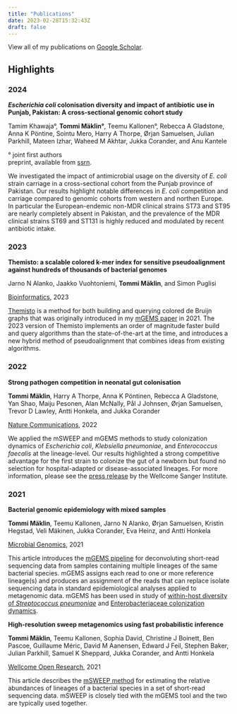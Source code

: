 ```yaml
---
title: "Publications"
date: 2023-02-28T15:32:43Z
draft: false
---
```


View all of my publications on [Google Scholar](https://scholar.google.com/citations?user=snMrAPkAAAAJ&hl=en&oi=ao).

## Highlights
### 2024
**_Escherichia coli_ colonisation diversity and impact of antibiotic use in Punjab, Pakistan: A cross-sectional genomic cohort study**

Tamim Khawaja&#176;, __Tommi M&auml;klin&#176;__, Teemu Kallonen&#176;, Rebecca A Gladstone, Anna K P&ouml;ntine, Sointu Mero, Harry A Thorpe, &Oslash;rjan Samuelsen, Julian Parkhill, Mateen Izhar, Waheed M Akhtar, Jukka Corander, and Anu Kantele

&#176; joint first authors  
preprint, available from [ssrn](https://papers.ssrn.com/sol3/papers.cfm?abstract_id=4683844).

We investigated the impact of antimicrobial usage on the diversity of _E. coli_ strain carriage in a cross-sectional cohort from the Punjab province of Pakistan. Our results highlight notable differences in _E. coli_ competition and carriage compared to genomic cohorts from western and northen Europe. In particular the European-endemic non-MDR clinical strains ST73 and ST95 are nearly completely absent in Pakistan, and the prevalence of the MDR clinical strains ST69 and ST131 is highly reduced and modulated by recent antibiotic intake.

### 2023
__Themisto: a scalable colored k-mer index for sensitive pseudoalignment against hundreds of thousands of bacterial genomes__

Jarno N Alanko, Jaakko Vuohtoniemi, __Tommi M&auml;klin__, and Simon Puglisi

[Bioinformatics](https://academic.oup.com/bioinformatics/article/39/Supplement_1/i260/7210444), 2023

[Themisto](https://github.com/algbio/themisto) is a method for both building and querying colored de Bruijn graphs that was originally introduced in my [mGEMS paper](https://www.microbiologyresearch.org/content/journal/mgen/10.1099/mgen.0.000691) in 2021. The 2023 version of Themisto implements an order of magnitude faster build and query algorithms than the state-of-the-art at the time, and introduces a new hybrid method of pseudoalignment that combines ideas from existing algorithms.

### 2022
__Strong pathogen competition in neonatal gut colonisation__

__Tommi M&auml;klin__, Harry A Thorpe, Anna K P&ouml;ntinen, Rebecca A Gladstone, Yan Shao, Maiju Pesonen, Alan McNally, P&aring;l J Johnsen, &Oslash;rjan Samuelsen, Trevor D Lawley, Antti Honkela, and Jukka Corander

[Nature Communications](https://www.nature.com/articles/s41467-022-35178-5), 2022

We applied the mSWEEP and mGEMS methods to study colonization dynamics of _Escherichia coli_, _Klebsiella pneumoniae_, and _Enterococcus faecalis_ at the lineage-level. Our results highlighted a strong competitive advantage for the first strain to colonize the gut of a newborn but found no selection for hospital-adapted or disease-associated lineages. For more information, please see the [press release](https://www.sanger.ac.uk/news_item/healthy-newborns-in-the-uk-are-not-colonised-by-multi-drug-resistant-hospital-bacteria/) by the Wellcome Sanger Institute.

### 2021
__Bacterial genomic epidemiology with mixed samples__

__Tommi M&auml;klin__, Teemu Kallonen, Jarno N Alanko, &Oslash;rjan Samuelsen, Kristin Hegstad, Veli M&auml;kinen, Jukka Corander, Eva Heinz, and Antti Honkela

[Microbial Genomics](https://www.microbiologyresearch.org/content/journal/mgen/10.1099/mgen.0.000691), 2021

This article introduces the [mGEMS
pipeline](https://github.com/PROBIC/mGEMS) for deconvoluting
short-read sequencing data from samples containing multiple lineages
of the same bacterial species. mGEMS assigns each read to one or more
reference lineage(s) and produces an assignment of the reads that can
replace isolate sequencing data in standard epidemiological analyses
applied to metagenomic data. mGEMS has been used in study of [within-host diversity of _Streptococcus pneumoniae_](
https://www.nature.com/articles/s41564-022-01238-1) and [Enterobacteriaceae colonization dynamics](https://www.nature.com/articles/s41467-022-35178-5).

__High-resolution sweep metagenomics using fast probabilistic inference__

__Tommi M&auml;klin__, Teemu Kallonen, Sophia David, Christine J Boinett, Ben Pascoe, Guillaume M&eacute;ric, David M Aanensen, Edward J Feil, Stephen Baker, Julian Parkhill, Samuel K Sheppard, Jukka Corander, and Antti Honkela

[Wellcome Open Research](https://wellcomeopenresearch.org/articles/5-14/v2), 2021

This article describes the [mSWEEP
method](https://github.com/PROBIC/mSWEEP) for estimating the relative
abundances of lineages of a bacterial species in a set of short-read
sequencing data. mSWEEP is closely tied with the mGEMS tool and the
two are typically used together.
